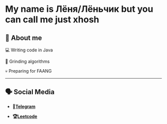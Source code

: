 # My name is Лёня/Лёньчик but you can call me just xhosh

## 🌱 About me

 💻 Writing code in Java
 
 🧠 Grinding algorithms
 
 💀 Preparing for FAANG

---

## 🗣️ Social Media

- **💩[Telegram](https://t.me/xhoshlord)**

- **🏆[Leetcode](https://leetcode.com/u/xhosh256/)**

